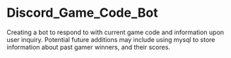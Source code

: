 # Discord_Game_Code_Bot
Creating a bot to respond to with current game code and information upon user inquiry.
Potential future additions may include using mysql to store information about past gamer winners, and their scores.
